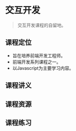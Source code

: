 # 交互开发
> 交互开发课程的自留地。

## 课程定位

- 旨在培养前端开发工程师。
- 前端开发系列课程之一。
- 以Javascript为主要学习内容。

## 课程讲义





## 课程资源





## 课程练习

